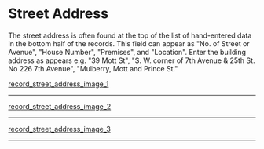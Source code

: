 # Street Address

The street address is often found at the top of the list of hand-entered data in the bottom half of the records. This field can appear as "No. of Street or Avenue", "House Number", "Premises", and "Location". Enter the building address as appears e.g. "39 Mott St", "S. W. corner of 7th Avenue & 25th St. No 226 7th Avenue", "Mulberry, Mott and Prince St."

[record_street_address_image_1](/assests/images/emigrant/help/record_street_address_1.png)  
***
[record_street_address_image_2](/assests/images/emigrant/help/record_street_address_2.png)  
***
[record_street_address_image_3](/assests/images/emigrant/help/record_street_address_3.png)  
***

